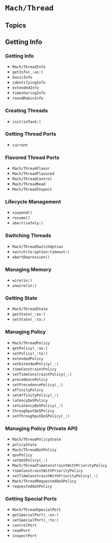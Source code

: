 # ``Mach/Thread``

## Topics

## Getting Info

### Getting Info

- ``Mach/ThreadInfo``
- ``getInfo(_:as:)``
- ``basicInfo``
- ``identifyingInfo``
- ``extendedInfo``
- ``timesharingInfo``
- ``roundRobinInfo``


### Creating Threads

- ``init(inTask:)``

### Getting Thread Ports

- ``current``

### Flavored Thread Ports

- ``Mach/ThreadFlavor``
- ``Mach/ThreadFlavored``
- ``Mach/ThreadControl``
- ``Mach/ThreadRead``
- ``Mach/ThreadInspect``

### Lifecycle Management

- ``suspend()``
- ``resume()``
- ``abort(safely:)``

### Switching Threads

- ``Mach/ThreadSwitchOption``
- ``switch(to:option:timeout:)``
- ``abortDepression()``

### Managing Memory

- ``wire(in:)``
- ``unwire(in:)``

### Getting State

- ``Mach/ThreadState``
- ``getState(_:as:)``
- ``setState(_:to:)``

### Managing Policy

- ``Mach/ThreadPolicy``
- ``getPolicy(_:as:)``
- ``setPolicy(_:to:)``
- ``extendedPolicy``
- ``setExtendedPolicy(_:)``
- ``timeConstraintPolicy``
- ``setTimeConstraintPolicy(_:)``
- ``precedencePolicy``
- ``setPrecedencePolicy(_:)``
- ``affinityPolicy``
- ``setAffinityPolicy(_:)``
- ``latencyQoSPolicy``
- ``setLatencyQoSPolicy(_:)``
- ``throughputQoSPolicy``
- ``setThroughputQoSPolicy(_:)``

### Managing Policy (Private API)

- ``Mach/ThreadPolicyState``
- ``policyState``
- ``Mach/ThreadQoSPolicy``
- ``qosPolicy``
- ``setQoSPolicy(_:)``
- ``Mach/ThreadTimeConstraintWithPriorityPolicy``
- ``timeConstraintWithPriorityPolicy``
- ``setTimeConstraintWithPriorityPolicy(_:)``
- ``Mach/ThreadRequestedQoSPolicy``
- ``requestedQoSPolicy``

### Getting Special Ports

- ``Mach/ThreadSpecialPort``
- ``getSpecialPort(_:as:)``
- ``setSpecialPort(_:to:)``
- ``controlPort``
- ``readPort``
- ``inspectPort``